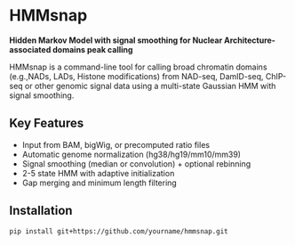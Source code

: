# HMMsnap

**Hidden Markov Model with signal smoothing for Nuclear Architecture-associated domains peak calling**

HMMsnap is a command-line tool for calling broad chromatin domains (e.g.,NADs, LADs, Histone modifications) from NAD-seq, DamID-seq, ChIP-seq or other genomic signal data using a multi-state Gaussian HMM with signal smoothing.

## Key Features
- Input from BAM, bigWig, or precomputed ratio files
- Automatic genome normalization (hg38/hg19/mm10/mm39)
- Signal smoothing (median or convolution) + optional rebinning
- 2-5 state HMM with adaptive initialization
- Gap merging and minimum length filtering

## Installation
```bash
pip install git+https://github.com/yourname/hmmsnap.git
